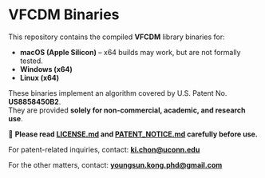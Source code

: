 # VFCDM Binaries

This repository contains the compiled **VFCDM** library binaries for:

- **macOS (Apple Silicon)** – x64 builds may work, but are not formally tested.
- **Windows (x64)**
- **Linux (x64)**

These binaries implement an algorithm covered by U.S. Patent No. **US8858450B2**.  
They are provided **solely for non-commercial, academic, and research use**.

📄 **Please read [LICENSE.md](LICENSE.md) and [PATENT_NOTICE.md](PATENT_NOTICE.md) carefully before use.**


For patent-related inquiries, contact: **ki.chon@uconn.edu**

For the other matters, contact: **youngsun.kong.phd@gmail.com**  
